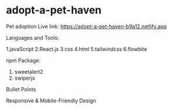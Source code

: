 # adopt-a-pet-haven
Pet adoption
Live link: https://adopt-a-pet-haven-b9a12.netlify.app



Languages and Tools:

1.javaScript
2.React.js
3.css
4.html
5.tailwindcss
6.flowbite



npm Package:
1. sweetalert2
2. swiperjs


Bullet Points

Responsive & Mobile-Friendly Design

